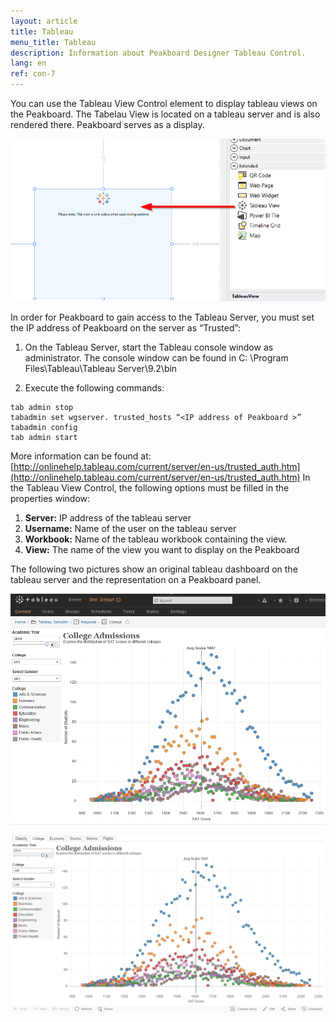 ```yaml
---
layout: article
title: Tableau
menu_title: Tableau
description: Information about Peakboard Designer Tableau Control.
lang: en
ref: con-7
---
```

You can use the Tableau View Control element to display tableau views on the Peakboard. The Tabelau View is located on a tableau server and is also rendered there. Peakboard serves as a display.

![image_1](/assets/images/Controls/Tableau/ControlsTableau01.png)



In order for Peakboard to gain access to the Tableau Server, you must set the IP address of Peakboard on the server as “Trusted”:

1. On the Tableau Server, start the Tableau console window as administrator. The console window can be found in C: \Program Files\Tableau\Tableau Server\9.2\bin

2. Execute the following commands:



```
tab admin stop
tabadmin set wgserver. trusted_hosts “<IP address of Peakboard >”
tabadmin config
tab admin start
```

More information can be found at: [http://onlinehelp.tableau.com/current/server/en-us/trusted_auth.htm](http://onlinehelp.tableau.com/current/server/en-us/trusted_auth.htm)
In the Tableau View Control, the following options must be filled in the properties window:

1. **Server:** IP address of the tableau server
2. **Username:** Name of the user on the tableau server
3. **Workbook:** Name of the tableau workbook containing the view.
4. **View:** The name of the view you want to display on the Peakboard




The following two pictures show an original tableau dashboard on the tableau server and the representation on a Peakboard panel.



![image_1](/assets/images/Controls/Tableau/ControlsTableau02.png)


![image_1](/assets/images/Controls/Tableau/ControlsTableau03.png)
